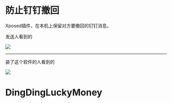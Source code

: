 # 防止钉钉撤回
Xposed插件，在本机上保留对方要撤回的钉钉消息。


发送人看到的

![](http://ww1.sinaimg.cn/large/9732f922jw1f3tzqui7ecj20u01hc785.jpg)



-----

装了这个软件的人看到的

![](http://ww4.sinaimg.cn/large/9732f922jw1f3tzs4g5ikj20f00qot9g.jpg)
# DingDingLuckyMoney
